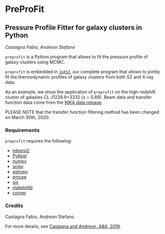 # PreProFit
## Pressure Profile Fitter for galaxy clusters in Python
*Castagna Fabio, Andreon Stefano*

`preprofit` is a Python program that allows to fit the pressure profile of galaxy clusters using MCMC.

`preprofit` is embedded in [`JoXSZ`](https://github.com/fcastagna/JoXSZ), our complete program that allows to jointly fit the thermodynamic profiles of galaxy clusters from both SZ and X-ray data.

As an example, we show the application of `preprofit` on the high-redshift cluster of galaxies CL J1226.9+3332 (z = 0.89).
Beam data and transfer function data come from the [NIKA data release](http://lpsc.in2p3.fr/NIKA2LPSZ/nika2sz.release.php).

PLEASE NOTE that the transfer function filtering method has been changed on March 30th, 2020.

### Requirements
`preprofit` requires the following:
- [mbproj2](https://github.com/jeremysanders/mbproj2)
- [PyAbel](https://github.com/PyAbel/PyAbel)
- [numpy](http://www.numpy.org/)
- [scipy](http://www.scipy.org/)
- [astropy](http://www.astropy.org/)
- [emcee](https://emcee.readthedocs.io/)
- [six](https://pypi.org/project/six/)
- [matplotlib](https://matplotlib.org/)
- [corner](https://pypi.org/project/corner/)

### Credits
Castagna Fabio, Andreon Stefano.

For more details, see [Castagna and Andreon, A&A, 2019](https://ui.adsabs.harvard.edu/abs/2019A%26A...632A..22C/abstract).
